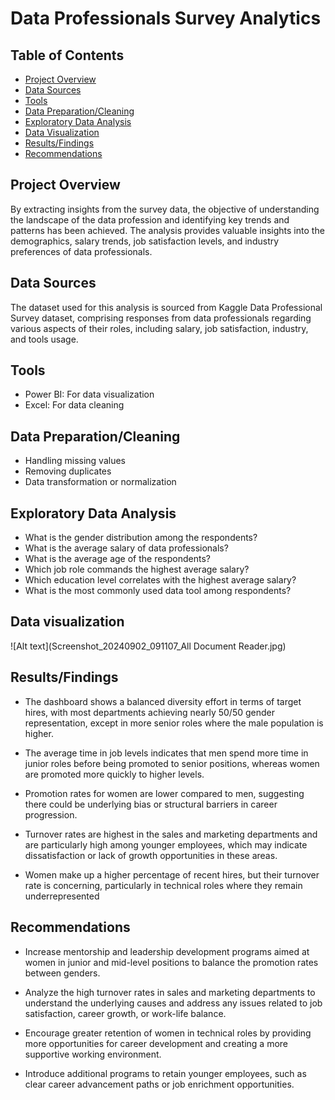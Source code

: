 # Data Professionals Survey Analytics

## Table of Contents
- [Project Overview](#project-overview)
- [Data Sources](#data-sources)
- [Tools](#tools)
- [Data Preparation/Cleaning](#data-preparationcleaning)
- [Exploratory Data Analysis](#exploratory-data-analysis)
- [Data Visualization](#data-visualization)
- [Results/Findings](#resultsfindings)
- [Recommendations](#recommendations)


## Project Overview
  By extracting insights from the survey data, the objective of understanding the landscape of the data profession and identifying key trends and patterns has been achieved. The analysis provides valuable insights into the demographics, salary trends, job satisfaction levels, and industry preferences of data professionals.
  
  ## Data Sources
The dataset used for this analysis is sourced from Kaggle Data Professional Survey dataset, comprising responses from data professionals regarding various aspects of their roles, including salary, job satisfaction, industry, and tools usage.

## Tools
- Power BI: For data visualization 
- Excel: For data cleaning


## Data Preparation/Cleaning
- Handling missing values
- Removing duplicates
- Data transformation or normalization


## Exploratory Data Analysis

- What is the gender distribution among the respondents?
- What is the average salary of data professionals?
- What is the average age of the respondents?
- Which job role commands the highest average salary?
- Which education level correlates with the highest average salary?
- What is the most commonly used data tool among respondents?

## Data visualization 
 ![Alt text](Screenshot_20240902_091107_All Document Reader.jpg)

## Results/Findings

- The dashboard shows a balanced diversity effort in terms of target hires, with most departments achieving nearly 50/50 gender representation, except in more senior roles where the male population is higher.

- The average time in job levels indicates that men spend more time in junior roles before being promoted to senior positions, whereas women are promoted more quickly to higher levels.

- Promotion rates for women are lower compared to men, suggesting there could be underlying bias or structural barriers in career progression.

- Turnover rates are highest in the sales and marketing departments and are particularly high among younger employees, which may indicate dissatisfaction or lack of growth opportunities in these areas.

- Women make up a higher percentage of recent hires, but their turnover rate is concerning, particularly in technical roles where they remain underrepresented

## Recommendations

- Increase mentorship and leadership development programs aimed at women in junior and mid-level positions to balance the promotion rates between genders.

- Analyze the high turnover rates in sales and marketing departments to understand the underlying causes and address any issues related to job satisfaction, career growth, or work-life balance.

- Encourage greater retention of women in technical roles by providing more opportunities for career development and creating a more supportive working environment.

- Introduce additional programs to retain younger employees, such as clear career advancement paths or job enrichment opportunities.
